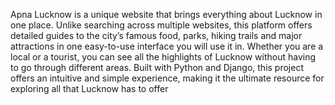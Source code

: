 Apna Lucknow is a unique website that brings everything about Lucknow in one place. Unlike searching across multiple websites, this platform offers detailed guides to the city’s famous food, parks, hiking trails and major attractions in one easy-to-use interface you will use it in. Whether you are a local or a tourist, you can see all the highlights of Lucknow without having to go through different areas. Built with Python and Django, this project offers an intuitive and simple experience, making it the ultimate resource for exploring all that Lucknow has to offer
